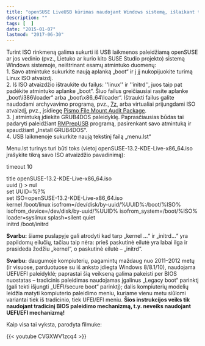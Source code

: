 ```yaml
---
title: "openSUSE LiveUSB kūrimas naudojant Windows sistemą, išlaikant turinį"
description: ""
tags: [  ]
date: "2015-01-07"
lastmod: "2017-06-30"
---
```

Turint ISO rinkmeną galima sukurti iš USB laikmenos paleidžiamą openSUSE ar jos vedinio (pvz., Lietuko ar kurio kito SUSE Studio projekto) sistemą Windows sistemoje, neištrinant esamų atmintuko duomenų:  
1\. Savo atmintuke sukurkite naują aplanką „boot“ ir į jį nukopijuokite turimą Linux ISO atvaizdį.  
2\. Iš ISO atvaizdžio ištraukite du failus: ''linux'' ir ''initrd'', juos taip pat padėkite atmintuko aplanke „boot“. Šiuo failus greičiausiai rasite aplanke „boot\\i386\\loader“ arba „boot\\x86\_64\\loader“. Ištraukti failus galite naudodami archyvavimo programą, pvz., [7z](http://www.7-zip.org/download.html), arba virtualiai prijungdami ISO atvaizdį, pvz., įsidiegę [Pismo File Mount Audit Package](http://pismotec.com/download/).  
3\. Į atmintuką įdiekite GRUB4DOS paleidyklę. Paprasčiausias būdas tai padaryti paleidžiant [RMPrepUSB](http://www.rmprepusb.com/) programą, pasirenkant savo atmintuką ir spaudžiant „Install GRUB4DOS“.  
4\. USB laikmenoje sukurkite naują tekstinį failą „menu.lst“

Menu.lst turinys turi būti toks (vietoj openSUSE-13.2-KDE-Live-x86\_64.iso įrašykite tikrą savo ISO atvaizdžio pavadinimą):

timeout 10  
  
 title openSUSE-13.2-KDE-Live-x86\_64.iso  
 uuid () > nul  
 set UUID=%?%  
 set ISO=openSUSE-13.2-KDE-Live-x86\_64.iso  
 kernel /boot/linux isofrom=/dev/disk/by-uuid/%UUID%:/boot/%ISO% isofrom\_device=/dev/disk/by-uuid/%UUID% isofrom\_system=/boot/%ISO% loader=syslinux splash=silent quiet  
 initrd /boot/initrd

**Svarbu:** šiame puslapyje gali atrodyti kad tarp „kernel ...“ ir „initrd...“ yra papildomų eilučių, tačiau taip nėra: prieš paskutinė eilutė yra labai ilga ir prasideda žodžiu „kernel“, o paskutinė eilutė – „initrd“.

**Svarbu:** daugumoje kompiuterių, pagamintų maždaug nuo 2011–2012 metų (ir visuose, parduotuose su iš anksto įdiegta Windows 8/8.1/10), naudojama UEFI/EFI paleidyklė; paprastai šią veikseną galima pakeisti per BIOS nuostatas – tradicinis paleidimas naudojamas įgalinus „Legacy boot“ parinktį (gali tekti išjungti „UEFI/secure boot“ parinktį); dalis kompiuterių modelių leidžia matyti kompiuterio paleidimo meniu, kuriame vienu metu siūlomi variantai tiek iš tradicinio, tiek UFEI/EFI meniu. **Šios instrukcijos veiks tik naudojant tradicinį BIOS paleidimo mechanizmą, t.y. neveiks naudojant UEFI/EFI mechanizmą!**

Kaip visa tai vyksta, parodyta filmuke:

{{< youtube CVGXWV1zcq4 >}}
